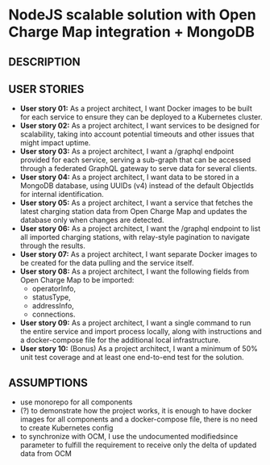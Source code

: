 # NodeJS scalable solution with Open Charge Map integration + MongoDB
## DESCRIPTION
## USER STORIES
- **User story 01:** As a project architect, I want Docker images to be built for each service to ensure they can be deployed to a Kubernetes cluster.
- **User story 02:** As a project architect, I want services to be designed for scalability, taking into account potential timeouts and other issues that might impact uptime.
- **User story 03:** As a project architect, I want a /graphql endpoint provided for each service, serving a sub-graph that can be accessed through a federated GraphQL gateway to serve data for several clients.
- **User story 04:** As a project architect, I want data to be stored in a MongoDB database, using UUIDs (v4) instead of the default ObjectIds for internal identification.
- **User story 05:** As a project architect, I want a service that fetches the latest charging station data from Open Charge Map and updates the database only when changes are detected.
- **User story 06:** As a project architect, I want the /graphql endpoint to list all imported charging stations, with relay-style pagination to navigate through the results.
- **User story 07:** As a project architect, I want separate Docker images to be created for the data pulling and the service itself.
- **User story 08:** As a project architect, I want the following fields from Open Charge Map to be imported:
    - operatorInfo,
    - statusType,
    - addressInfo, 
    - connections.
- **User story 09:** As a project architect, I want a single command to run the entire service and import process locally, along with instructions and a docker-compose file for the additional local infrastructure.
- **User story 10:** (Bonus) As a project architect, I want a minimum of 50% unit test coverage and at least one end-to-end test for the solution.

## ASSUMPTIONS
- use monorepo for all components
- (?) to demonstrate how the project works, it is enough to have docker images for all components and a docker-compose file, there is no need to create Kubernetes config
- to synchronize with OCM, I use the undocumented modifiedsince parameter to fulfill the requirement to receive only the delta of updated data from OCM

